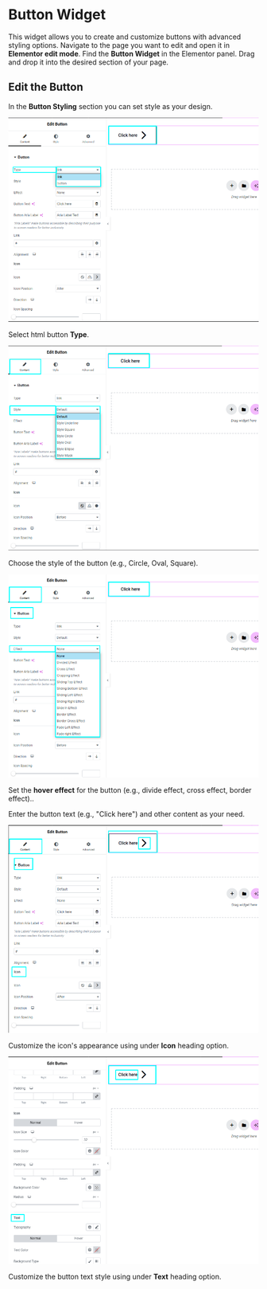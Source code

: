 # Button Widget

This widget allows you to create and customize buttons with advanced styling options. Navigate to the page you want to edit and open it in **Elementor edit mode**. Find the **Button Widget** in the Elementor panel. Drag and drop it into the desired section of your page.

## Edit the Button  
 In the **Button Styling** section you can set style as your design.

<p class="cmf--img-wrapper">
    <img src="/assets/framework/images/widgets/general-elements/button/button_1.png" alt="button">
</p>

Select html button **Type**.

<p class="cmf--img-wrapper">
    <img src="/assets/framework/images/widgets/general-elements/button/button_2.png" alt="button">
</p>

Choose the style of the button (e.g., Circle, Oval, Square). 

<p class="cmf--img-wrapper">
    <img src="/assets/framework/images/widgets/general-elements/button/button_3.png" alt="button">
</p>

Set the **hover effect** for the button (e.g., divide effect, cross effect, border effect)..

Enter the button text (e.g., "Click here") and other content as your need.

<p class="cmf--img-wrapper">
    <img src="/assets/framework/images/widgets/general-elements/button/button_4.png" alt="button">
</p>

Customize the icon's appearance using under **Icon** heading option.

<p class="cmf--img-wrapper">
    <img src="/assets/framework/images/widgets/general-elements/button/button_6.png" alt="button">
</p>

Customize the button text style using under **Text** heading option.

 